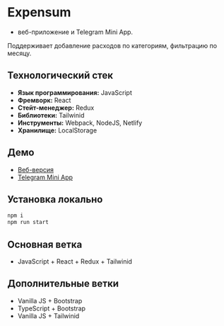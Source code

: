 # Expensum

- веб-приложение и Telegram Mini App.

Поддерживает добавление расходов по категориям, фильтрацию по месяцу.

## Технологический стек

- **Язык программирования:** JavaScript
- **Фремворк:** React
- **Стейт-менеджер:** Redux
- **Библиотеки:** Tailwinid
- **Инструменты:** Webpack, NodeJS, Netlify
- **Хранилище:** LocalStorage

## Демо

- [Веб-версия](https://expensum.netlify.app/)
- [Telegram Mini App](https://t.me/Expensum_bot/app)

## Установка локально

```sh
npm i 
npm run start
```

## Основная ветка

- JavaScript + React + Redux + Tailwinid

## Дополнительные ветки

- Vanilla JS + Bootstrap
- TypeScript + Bootstrap
- Vanilla JS + Tailwinid